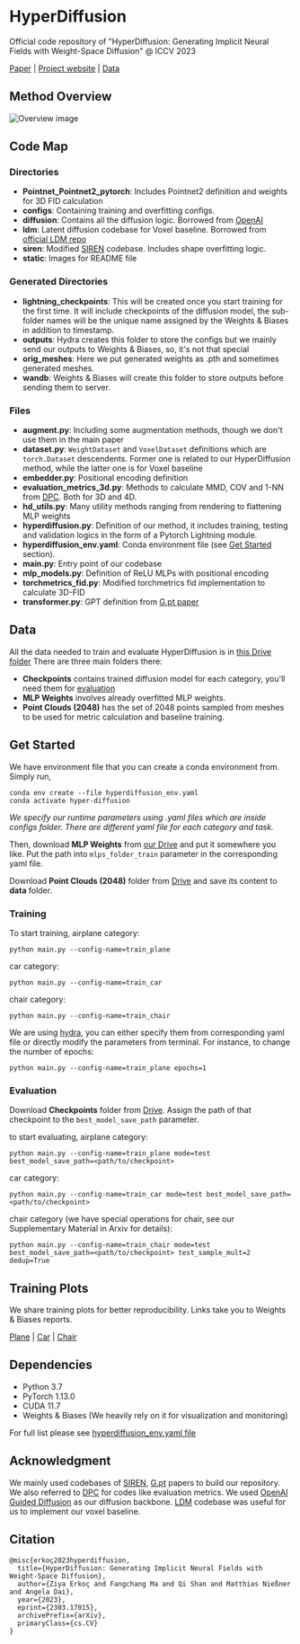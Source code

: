# HyperDiffusion
Official code repository of "HyperDiffusion: Generating Implicit Neural Fields with Weight-Space Diffusion" @ ICCV 2023

[Paper](https://arxiv.org/abs/2303.17015) | [Project website](https://www.ziyaerkoc.com/hyperdiffusion) | [Data](https://drive.google.com/drive/folders/1CuNVa92jcKlGBiHEuCQK2-juAB6Q6QPx?usp=sharing)


## Method Overview

![Overview image](/static/overview.svg)


## Code Map
### Directories
- **Pointnet_Pointnet2_pytorch**: Includes Pointnet2 definition and weights for 3D FID calculation
- **configs**: Containing training and overfitting configs.
- **diffusion**: Contains all the diffusion logic. Borrowed from [OpenAI](https://github.com/openai/guided-diffusion) 
- **ldm**: Latent diffusion codebase for Voxel baseline. Borrowed from [official LDM repo](https://github.com/CompVis/latent-diffusion)
- **siren**: Modified [SIREN](https://github.com/vsitzmann/siren) codebase. Includes shape overfitting logic.
- **static**: Images for README file
### Generated Directories
- **lightning_checkpoints**: This will be created once you start training for the first time. It will include checkpoints of the diffusion model, the sub-folder names will be the unique name assigned by the Weights & Biases in addition to timestamp.
- **outputs**: Hydra creates this folder to store the configs but we mainly send our outputs to Weights & Biases, so, it's not that special
- **orig_meshes**: Here we put generated weights as .pth and sometimes generated meshes.
- **wandb**: Weights & Biases will create this folder to store outputs before sending them to server.
### Files
- **augment.py**: Including some augmentation methods, though we don't use them in the main paper
- **dataset.py**: `WeightDataset` and `VoxelDataset` definitions which are `torch.Dataset` descendents. Former one is related to our HyperDiffusion method, while the latter one is for Voxel baseline
- **embedder.py**: Positional encoding definition
- **evaluation_metrics_3d.py**: Methods to calculate MMD, COV and 1-NN from [DPC](https://github.com/luost26/diffusion-point-cloud). Both for 3D and 4D.
- **hd_utils.py**: Many utility methods ranging from rendering to flattening MLP weights
- **hyperdiffusion.py**: Definition of our method, it includes training, testing and validation logics in the form of a Pytorch Lightning module.
- **hyperdiffusion_env.yaml**: Conda environment file (see [Get Started](#get-started) section).
- **main.py**: Entry point of our codebase
- **mlp_models.py**: Definition of ReLU MLPs with positional encoding
- **torchmetrics_fid.py**: Modified torchmetrics fid implementation to calculate 3D-FID
- **transformer.py**: GPT definition from [G.pt paper](https://github.com/wpeebles/G.pt)

## Data
All the data needed to train and evaluate HyperDiffusion is in [this Drive folder](https://drive.google.com/drive/folders/1CuNVa92jcKlGBiHEuCQK2-juAB6Q6QPx?usp=sharing)
There are three main folders there:
- **Checkpoints** contains trained diffusion model for each category, you'll need them for [evaluation](#evaluation)
- **MLP Weights** involves already overfitted MLP weights.
- **Point Clouds (2048)** has the set of 2048 points sampled from meshes to be used for metric calculation and baseline training.  

## Get Started

We have environment file that you can create a conda environment from. Simply run,

```commandline
conda env create --file hyperdiffusion_env.yaml
conda activate hyper-diffusion
```

_We specify our runtime parameters using .yaml files which are inside configs folder. There are different yaml file for each category and task._

Then, download **MLP Weights** from [our Drive](#data) and put it somewhere you like. Put the path into `mlps_folder_train` parameter in the corresponding yaml file.

Download **Point Clouds (2048)** folder from [Drive](#data) and save its content to **data** folder.

### Training
To start training, airplane category:
```commandline
python main.py --config-name=train_plane
```
car category:
```commandline
python main.py --config-name=train_car
```
chair category:
```commandline
python main.py --config-name=train_chair
```

We are using [hydra](https://hydra.cc/), you can either specify them from corresponding yaml file or directly modify
the parameters from terminal. For instance, to change the number of epochs:

```commandline
python main.py --config-name=train_plane epochs=1
```
### Evaluation
Download **Checkpoints** folder from [Drive](#data). Assign the path of that checkpoint to the `best_model_save_path` parameter.

to start evaluating, airplane category:
```commandline
python main.py --config-name=train_plane mode=test best_model_save_path=<path/to/checkpoint>
```
car category:
```commandline
python main.py --config-name=train_car mode=test best_model_save_path=<path/to/checkpoint>
```
chair category (we have special operations for chair, see our Supplementary Material in Arxiv for details):
```commandline
python main.py --config-name=train_chair mode=test best_model_save_path=<path/to/checkpoint> test_sample_mult=2 dedup=True
```

## Training Plots

We share training plots for better reproducibility. Links take you to Weights & Biases reports.

[Plane](https://api.wandb.ai/links/ziyaer/9korb518) | [Car](https://api.wandb.ai/links/ziyaer2/s528ygbt) | [Chair](https://api.wandb.ai/links/ziyaer2/y9pbdzwh)

## Dependencies

* Python 3.7
* PyTorch 1.13.0
* CUDA 11.7
* Weights & Biases (We heavily rely on it for visualization and monitoring)

For full list please see [hyperdiffusion_env.yaml file](/hyperdiffusion_env.yaml)

## Acknowledgment

We mainly used codebases of [SIREN](https://github.com/vsitzmann/siren), [G.pt](https://github.com/wpeebles/G.pt) papers to build our repository. We also referred to [DPC](https://github.com/luost26/diffusion-point-cloud) for codes like evaluation metrics. We used [OpenAI Guided Diffusion](https://github.com/openai/guided-diffusion) as our diffusion backbone. [LDM](https://github.com/CompVis/latent-diffusion) codebase was useful for us to implement our voxel baseline.

## Citation

```
@misc{erkoç2023hyperdiffusion,
  title={HyperDiffusion: Generating Implicit Neural Fields with Weight-Space Diffusion}, 
  author={Ziya Erkoç and Fangchang Ma and Qi Shan and Matthias Nießner and Angela Dai},
  year={2023},
  eprint={2303.17015},
  archivePrefix={arXiv},
  primaryClass={cs.CV}
}
```